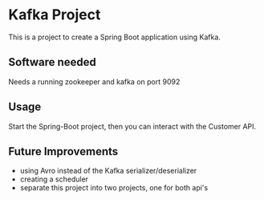 # Kafka Project

This is a project to create a Spring Boot application using Kafka.

## Software needed

Needs a running zookeeper and kafka on port 9092

## Usage

Start the Spring-Boot project, then you can interact with the Customer API.


## Future Improvements

- using Avro instead of the Kafka serializer/deserializer
- creating a scheduler
- separate this project into two projects, one for both api's